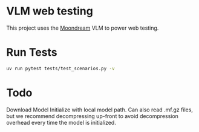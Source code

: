# VLM web testing
This project uses the [Moondream](https://github.com/vikhyat/moondream) VLM to power web testing.

# Run Tests
```bash
uv run pytest tests/test_scenarios.py -v
```

# Todo
Download Model
Initialize with local model path. Can also read .mf.gz files, but we recommend decompressing
up-front to avoid decompression overhead every time the model is initialized.
